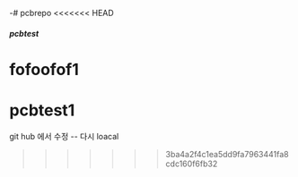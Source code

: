 -# pcbrepo
<<<<<<< HEAD
##### pcbtest
fofoofof1
=======
# pcbtest1
git hub 에서 수정 -- 다시 loacal
>>>>>>> 3ba4a2f4c1ea5dd9fa7963441fa8cdc160f6fb32
